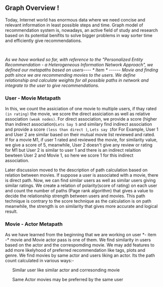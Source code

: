 
## Graph Overview !

<p>Today, Internet world has enormous data where we need concise and relevant information in least possible steps and time. Graph model of recommendation system is, nowadays, an active field of study and research based on its potential benifits to solve bigger problems in  way sorter time and efficiently give recommendations.</p>

<br>


<I>As we have worked so far, with reference to the "Personalized Entity Recommendation - a Heterogeneous Information Network Approach", we  defined our metapaths based on users---- * Item * ------ Movie and finding path since we are recommending movies to the users.  We define relationship and calculate weights for all possible paths in network and integrate to the user to give recommendations.   </I>




### User - Movie Metapath

In this, we count the assiciation of one movie to multiple users, if thay rated `(in rating)` the movie, we score the direct assiciation as well as relative association `(weak nodes)`. For direct association, we provide a score (higher than indirect association)`Lets Say 5` and similary find indirect association and provide a score `(less than direct )`, `Lets say 1`for For Example, User 1 and User 2 are similar based on their mutual movie list reviewed and rated. If for a movie M1, if user 1 rated and reviewed the movie, for similarity value, we give a score of 5, meanwhile, User 2 doesn't give any review or rating for M1 but User 2 is similar to user 1 and there is an indirect relaition bewteen User 2 and Movie 1, so here we score 1 for this indirect association.  

Later discussion moved to the description of path calculation based on relation between movies. If suppose a user is associated with a movie, there is direct path. Now, we can find similar users as well as similar users giving similar ratings. We create a relation of polarity(score of rating) on each user and count the number of paths (Page rank algorithm) that gives a value to decide the relationship strength between users and movies. This path technique is contrary to the score technique as the calculation is on path meanwhile, the strength is on similarity that gives more accurate and logical result.

### Movie - Actor Metapath
<p> As we have learned from the beginning that we are working on user *- item -* movie and Movie actor pass is one of them. We find similarity in users based on the actor and the correspomding movie. We may add features to add more likelyhood of  preferred recommendation like tags, plots and genre. We find movies by same actor and users liking an actor. Its the path count calculated in various ways:-
<ol> Similar user like similar actor and corresonding movie</ol>
<ol>Same Actor movies may be preferred by the same user</ol>
<ol> </ol>
</p>


